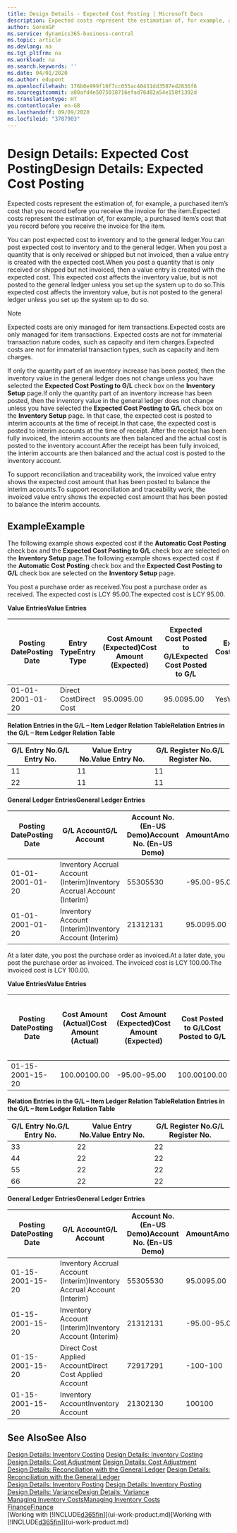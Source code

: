 ```yaml
---
title: Design Details - Expected Cost Posting | Microsoft Docs
description: Expected costs represent the estimation of, for example, a purchased item’s cost that you record before you receive the invoice for the item.
author: SorenGP
ms.service: dynamics365-business-central
ms.topic: article
ms.devlang: na
ms.tgt_pltfrm: na
ms.workload: na
ms.search.keywords: ''
ms.date: 04/01/2020
ms.author: edupont
ms.openlocfilehash: 176b0e999f10f7cc055ac40431dd3507ed2836f6
ms.sourcegitcommit: a80afd4e5075018716efad76d82a54e158f1392d
ms.translationtype: HT
ms.contentlocale: en-GB
ms.lasthandoff: 09/09/2020
ms.locfileid: "3787903"
---
```

# <a name="design-details-expected-cost-posting"></a><span data-ttu-id="e31f0-103">Design Details: Expected Cost Posting</span><span class="sxs-lookup"><span data-stu-id="e31f0-103">Design Details: Expected Cost Posting</span></span>
<span data-ttu-id="e31f0-104">Expected costs represent the estimation of, for example, a purchased item’s cost that you record before you receive the invoice for the item.</span><span class="sxs-lookup"><span data-stu-id="e31f0-104">Expected costs represent the estimation of, for example, a purchased item’s cost that you record before you receive the invoice for the item.</span></span>  

 <span data-ttu-id="e31f0-105">You can post expected cost to inventory and to the general ledger.</span><span class="sxs-lookup"><span data-stu-id="e31f0-105">You can post expected cost to inventory and to the general ledger.</span></span> <span data-ttu-id="e31f0-106">When you post a quantity that is only received or shipped but not invoiced, then a value entry is created with the expected cost.</span><span class="sxs-lookup"><span data-stu-id="e31f0-106">When you post a quantity that is only received or shipped but not invoiced, then a value entry is created with the expected cost.</span></span> <span data-ttu-id="e31f0-107">This expected cost affects the inventory value, but is not posted to the general ledger unless you set up the system up to do so.</span><span class="sxs-lookup"><span data-stu-id="e31f0-107">This expected cost affects the inventory value, but is not posted to the general ledger unless you set up the system up to do so.</span></span>  

> [!NOTE]  
>  <span data-ttu-id="e31f0-108">Expected costs are only managed for item transactions.</span><span class="sxs-lookup"><span data-stu-id="e31f0-108">Expected costs are only managed for item transactions.</span></span> <span data-ttu-id="e31f0-109">Expected costs are not for immaterial transaction nature codes, such as capacity and item charges.</span><span class="sxs-lookup"><span data-stu-id="e31f0-109">Expected costs are not for immaterial transaction types, such as capacity and item charges.</span></span>  

 <span data-ttu-id="e31f0-110">If only the quantity part of an inventory increase has been posted, then the inventory value in the general ledger does not change unless you have selected the **Expected Cost Posting to G/L** check box on the **Inventory Setup** page.</span><span class="sxs-lookup"><span data-stu-id="e31f0-110">If only the quantity part of an inventory increase has been posted, then the inventory value in the general ledger does not change unless you have selected the **Expected Cost Posting to G/L** check box on the **Inventory Setup** page.</span></span> <span data-ttu-id="e31f0-111">In that case, the expected cost is posted to interim accounts at the time of receipt.</span><span class="sxs-lookup"><span data-stu-id="e31f0-111">In that case, the expected cost is posted to interim accounts at the time of receipt.</span></span> <span data-ttu-id="e31f0-112">After the receipt has been fully invoiced, the interim accounts are then balanced and the actual cost is posted to the inventory account.</span><span class="sxs-lookup"><span data-stu-id="e31f0-112">After the receipt has been fully invoiced, the interim accounts are then balanced and the actual cost is posted to the inventory account.</span></span>  

 <span data-ttu-id="e31f0-113">To support reconciliation and traceability work, the invoiced value entry shows the expected cost amount that has been posted to balance the interim accounts.</span><span class="sxs-lookup"><span data-stu-id="e31f0-113">To support reconciliation and traceability work, the invoiced value entry shows the expected cost amount that has been posted to balance the interim accounts.</span></span>  

## <a name="example"></a><span data-ttu-id="e31f0-114">Example</span><span class="sxs-lookup"><span data-stu-id="e31f0-114">Example</span></span>  
 <span data-ttu-id="e31f0-115">The following example shows expected cost if the **Automatic Cost Posting** check box and the **Expected Cost Posting to G/L** check box are selected on the **Inventory Setup** page.</span><span class="sxs-lookup"><span data-stu-id="e31f0-115">The following example shows expected cost if the **Automatic Cost Posting** check box and the **Expected Cost Posting to G/L** check box are selected on the **Inventory Setup** page.</span></span>  

 <span data-ttu-id="e31f0-116">You post a purchase order as received.</span><span class="sxs-lookup"><span data-stu-id="e31f0-116">You post a purchase order as received.</span></span> <span data-ttu-id="e31f0-117">The expected cost is LCY 95.00.</span><span class="sxs-lookup"><span data-stu-id="e31f0-117">The expected cost is LCY 95.00.</span></span>  

 <span data-ttu-id="e31f0-118">**Value Entries**</span><span class="sxs-lookup"><span data-stu-id="e31f0-118">**Value Entries**</span></span>  

|<span data-ttu-id="e31f0-119">Posting Date</span><span class="sxs-lookup"><span data-stu-id="e31f0-119">Posting Date</span></span>|<span data-ttu-id="e31f0-120">Entry Type</span><span class="sxs-lookup"><span data-stu-id="e31f0-120">Entry Type</span></span>|<span data-ttu-id="e31f0-121">Cost Amount (Expected)</span><span class="sxs-lookup"><span data-stu-id="e31f0-121">Cost Amount (Expected)</span></span>|<span data-ttu-id="e31f0-122">Expected Cost Posted to G/L</span><span class="sxs-lookup"><span data-stu-id="e31f0-122">Expected Cost Posted to G/L</span></span>|<span data-ttu-id="e31f0-123">Expected Cost</span><span class="sxs-lookup"><span data-stu-id="e31f0-123">Expected Cost</span></span>|<span data-ttu-id="e31f0-124">Item Ledger Entry No.</span><span class="sxs-lookup"><span data-stu-id="e31f0-124">Item Ledger Entry No.</span></span>|<span data-ttu-id="e31f0-125">Entry No.</span><span class="sxs-lookup"><span data-stu-id="e31f0-125">Entry No.</span></span>|  
|------------------|----------------|------------------------------|----------------------------------|-------------------|---------------------------|---------------|  
|<span data-ttu-id="e31f0-126">01-01-20</span><span class="sxs-lookup"><span data-stu-id="e31f0-126">01-01-20</span></span>|<span data-ttu-id="e31f0-127">Direct Cost</span><span class="sxs-lookup"><span data-stu-id="e31f0-127">Direct Cost</span></span>|<span data-ttu-id="e31f0-128">95.00</span><span class="sxs-lookup"><span data-stu-id="e31f0-128">95.00</span></span>|<span data-ttu-id="e31f0-129">95.00</span><span class="sxs-lookup"><span data-stu-id="e31f0-129">95.00</span></span>|<span data-ttu-id="e31f0-130">Yes</span><span class="sxs-lookup"><span data-stu-id="e31f0-130">Yes</span></span>|<span data-ttu-id="e31f0-131">1</span><span class="sxs-lookup"><span data-stu-id="e31f0-131">1</span></span>|<span data-ttu-id="e31f0-132">1</span><span class="sxs-lookup"><span data-stu-id="e31f0-132">1</span></span>|  

 <span data-ttu-id="e31f0-133">**Relation Entries in the G/L – Item Ledger Relation Table**</span><span class="sxs-lookup"><span data-stu-id="e31f0-133">**Relation Entries in the G/L – Item Ledger Relation Table**</span></span>  

|<span data-ttu-id="e31f0-134">G/L Entry No.</span><span class="sxs-lookup"><span data-stu-id="e31f0-134">G/L Entry No.</span></span>|<span data-ttu-id="e31f0-135">Value Entry No.</span><span class="sxs-lookup"><span data-stu-id="e31f0-135">Value Entry No.</span></span>|<span data-ttu-id="e31f0-136">G/L Register No.</span><span class="sxs-lookup"><span data-stu-id="e31f0-136">G/L Register No.</span></span>|  
|--------------------|---------------------|-----------------------|  
|<span data-ttu-id="e31f0-137">1</span><span class="sxs-lookup"><span data-stu-id="e31f0-137">1</span></span>|<span data-ttu-id="e31f0-138">1</span><span class="sxs-lookup"><span data-stu-id="e31f0-138">1</span></span>|<span data-ttu-id="e31f0-139">1</span><span class="sxs-lookup"><span data-stu-id="e31f0-139">1</span></span>|  
|<span data-ttu-id="e31f0-140">2</span><span class="sxs-lookup"><span data-stu-id="e31f0-140">2</span></span>|<span data-ttu-id="e31f0-141">1</span><span class="sxs-lookup"><span data-stu-id="e31f0-141">1</span></span>|<span data-ttu-id="e31f0-142">1</span><span class="sxs-lookup"><span data-stu-id="e31f0-142">1</span></span>|  

 <span data-ttu-id="e31f0-143">**General Ledger Entries**</span><span class="sxs-lookup"><span data-stu-id="e31f0-143">**General Ledger Entries**</span></span>  

|<span data-ttu-id="e31f0-144">Posting Date</span><span class="sxs-lookup"><span data-stu-id="e31f0-144">Posting Date</span></span>|<span data-ttu-id="e31f0-145">G/L Account</span><span class="sxs-lookup"><span data-stu-id="e31f0-145">G/L Account</span></span>|<span data-ttu-id="e31f0-146">Account No. (En-US Demo)</span><span class="sxs-lookup"><span data-stu-id="e31f0-146">Account No. (En-US Demo)</span></span>|<span data-ttu-id="e31f0-147">Amount</span><span class="sxs-lookup"><span data-stu-id="e31f0-147">Amount</span></span>|<span data-ttu-id="e31f0-148">Entry No.</span><span class="sxs-lookup"><span data-stu-id="e31f0-148">Entry No.</span></span>|  
|------------------|------------------|---------------------------------|------------|---------------|  
|<span data-ttu-id="e31f0-149">01-01-20</span><span class="sxs-lookup"><span data-stu-id="e31f0-149">01-01-20</span></span>|<span data-ttu-id="e31f0-150">Inventory Accrual Account (Interim)</span><span class="sxs-lookup"><span data-stu-id="e31f0-150">Inventory Accrual Account (Interim)</span></span>|<span data-ttu-id="e31f0-151">5530</span><span class="sxs-lookup"><span data-stu-id="e31f0-151">5530</span></span>|<span data-ttu-id="e31f0-152">-95.00</span><span class="sxs-lookup"><span data-stu-id="e31f0-152">-95.00</span></span>|<span data-ttu-id="e31f0-153">2</span><span class="sxs-lookup"><span data-stu-id="e31f0-153">2</span></span>|  
|<span data-ttu-id="e31f0-154">01-01-20</span><span class="sxs-lookup"><span data-stu-id="e31f0-154">01-01-20</span></span>|<span data-ttu-id="e31f0-155">Inventory Account (Interim)</span><span class="sxs-lookup"><span data-stu-id="e31f0-155">Inventory Account (Interim)</span></span>|<span data-ttu-id="e31f0-156">2131</span><span class="sxs-lookup"><span data-stu-id="e31f0-156">2131</span></span>|<span data-ttu-id="e31f0-157">95.00</span><span class="sxs-lookup"><span data-stu-id="e31f0-157">95.00</span></span>|<span data-ttu-id="e31f0-158">1</span><span class="sxs-lookup"><span data-stu-id="e31f0-158">1</span></span>|  

 <span data-ttu-id="e31f0-159">At a later date, you post the purchase order as invoiced.</span><span class="sxs-lookup"><span data-stu-id="e31f0-159">At a later date, you post the purchase order as invoiced.</span></span> <span data-ttu-id="e31f0-160">The invoiced cost is LCY 100.00.</span><span class="sxs-lookup"><span data-stu-id="e31f0-160">The invoiced cost is LCY 100.00.</span></span>  

 <span data-ttu-id="e31f0-161">**Value Entries**</span><span class="sxs-lookup"><span data-stu-id="e31f0-161">**Value Entries**</span></span>  

|<span data-ttu-id="e31f0-162">Posting Date</span><span class="sxs-lookup"><span data-stu-id="e31f0-162">Posting Date</span></span>|<span data-ttu-id="e31f0-163">Cost Amount (Actual)</span><span class="sxs-lookup"><span data-stu-id="e31f0-163">Cost Amount (Actual)</span></span>|<span data-ttu-id="e31f0-164">Cost Amount (Expected)</span><span class="sxs-lookup"><span data-stu-id="e31f0-164">Cost Amount (Expected)</span></span>|<span data-ttu-id="e31f0-165">Cost Posted to G/L</span><span class="sxs-lookup"><span data-stu-id="e31f0-165">Cost Posted to G/L</span></span>|<span data-ttu-id="e31f0-166">Expected Cost</span><span class="sxs-lookup"><span data-stu-id="e31f0-166">Expected Cost</span></span>|<span data-ttu-id="e31f0-167">Item Ledger Entry No.</span><span class="sxs-lookup"><span data-stu-id="e31f0-167">Item Ledger Entry No.</span></span>|<span data-ttu-id="e31f0-168">Entry No.</span><span class="sxs-lookup"><span data-stu-id="e31f0-168">Entry No.</span></span>|  
|------------------|----------------------------|------------------------------|-------------------------|-------------------|---------------------------|---------------|  
|<span data-ttu-id="e31f0-169">01-15-20</span><span class="sxs-lookup"><span data-stu-id="e31f0-169">01-15-20</span></span>|<span data-ttu-id="e31f0-170">100.00</span><span class="sxs-lookup"><span data-stu-id="e31f0-170">100.00</span></span>|<span data-ttu-id="e31f0-171">-95.00</span><span class="sxs-lookup"><span data-stu-id="e31f0-171">-95.00</span></span>|<span data-ttu-id="e31f0-172">100.00</span><span class="sxs-lookup"><span data-stu-id="e31f0-172">100.00</span></span>|<span data-ttu-id="e31f0-173">No</span><span class="sxs-lookup"><span data-stu-id="e31f0-173">No</span></span>|<span data-ttu-id="e31f0-174">1</span><span class="sxs-lookup"><span data-stu-id="e31f0-174">1</span></span>|<span data-ttu-id="e31f0-175">2</span><span class="sxs-lookup"><span data-stu-id="e31f0-175">2</span></span>|  

 <span data-ttu-id="e31f0-176">**Relation Entries in the G/L – Item Ledger Relation Table**</span><span class="sxs-lookup"><span data-stu-id="e31f0-176">**Relation Entries in the G/L – Item Ledger Relation Table**</span></span>  

|<span data-ttu-id="e31f0-177">G/L Entry No.</span><span class="sxs-lookup"><span data-stu-id="e31f0-177">G/L Entry No.</span></span>|<span data-ttu-id="e31f0-178">Value Entry No.</span><span class="sxs-lookup"><span data-stu-id="e31f0-178">Value Entry No.</span></span>|<span data-ttu-id="e31f0-179">G/L Register No.</span><span class="sxs-lookup"><span data-stu-id="e31f0-179">G/L Register No.</span></span>|  
|--------------------|---------------------|-----------------------|  
|<span data-ttu-id="e31f0-180">3</span><span class="sxs-lookup"><span data-stu-id="e31f0-180">3</span></span>|<span data-ttu-id="e31f0-181">2</span><span class="sxs-lookup"><span data-stu-id="e31f0-181">2</span></span>|<span data-ttu-id="e31f0-182">2</span><span class="sxs-lookup"><span data-stu-id="e31f0-182">2</span></span>|  
|<span data-ttu-id="e31f0-183">4</span><span class="sxs-lookup"><span data-stu-id="e31f0-183">4</span></span>|<span data-ttu-id="e31f0-184">2</span><span class="sxs-lookup"><span data-stu-id="e31f0-184">2</span></span>|<span data-ttu-id="e31f0-185">2</span><span class="sxs-lookup"><span data-stu-id="e31f0-185">2</span></span>|  
|<span data-ttu-id="e31f0-186">5</span><span class="sxs-lookup"><span data-stu-id="e31f0-186">5</span></span>|<span data-ttu-id="e31f0-187">2</span><span class="sxs-lookup"><span data-stu-id="e31f0-187">2</span></span>|<span data-ttu-id="e31f0-188">2</span><span class="sxs-lookup"><span data-stu-id="e31f0-188">2</span></span>|  
|<span data-ttu-id="e31f0-189">6</span><span class="sxs-lookup"><span data-stu-id="e31f0-189">6</span></span>|<span data-ttu-id="e31f0-190">2</span><span class="sxs-lookup"><span data-stu-id="e31f0-190">2</span></span>|<span data-ttu-id="e31f0-191">2</span><span class="sxs-lookup"><span data-stu-id="e31f0-191">2</span></span>|  

 <span data-ttu-id="e31f0-192">**General Ledger Entries**</span><span class="sxs-lookup"><span data-stu-id="e31f0-192">**General Ledger Entries**</span></span>  

|<span data-ttu-id="e31f0-193">Posting Date</span><span class="sxs-lookup"><span data-stu-id="e31f0-193">Posting Date</span></span>|<span data-ttu-id="e31f0-194">G/L Account</span><span class="sxs-lookup"><span data-stu-id="e31f0-194">G/L Account</span></span>|<span data-ttu-id="e31f0-195">Account No. (En-US Demo)</span><span class="sxs-lookup"><span data-stu-id="e31f0-195">Account No. (En-US Demo)</span></span>|<span data-ttu-id="e31f0-196">Amount</span><span class="sxs-lookup"><span data-stu-id="e31f0-196">Amount</span></span>|<span data-ttu-id="e31f0-197">Entry No.</span><span class="sxs-lookup"><span data-stu-id="e31f0-197">Entry No.</span></span>|  
|------------------|------------------|---------------------------------|------------|---------------|  
|<span data-ttu-id="e31f0-198">01-15-20</span><span class="sxs-lookup"><span data-stu-id="e31f0-198">01-15-20</span></span>|<span data-ttu-id="e31f0-199">Inventory Accrual Account (Interim)</span><span class="sxs-lookup"><span data-stu-id="e31f0-199">Inventory Accrual Account (Interim)</span></span>|<span data-ttu-id="e31f0-200">5530</span><span class="sxs-lookup"><span data-stu-id="e31f0-200">5530</span></span>|<span data-ttu-id="e31f0-201">95.00</span><span class="sxs-lookup"><span data-stu-id="e31f0-201">95.00</span></span>|<span data-ttu-id="e31f0-202">4</span><span class="sxs-lookup"><span data-stu-id="e31f0-202">4</span></span>|  
|<span data-ttu-id="e31f0-203">01-15-20</span><span class="sxs-lookup"><span data-stu-id="e31f0-203">01-15-20</span></span>|<span data-ttu-id="e31f0-204">Inventory Account (Interim)</span><span class="sxs-lookup"><span data-stu-id="e31f0-204">Inventory Account (Interim)</span></span>|<span data-ttu-id="e31f0-205">2131</span><span class="sxs-lookup"><span data-stu-id="e31f0-205">2131</span></span>|<span data-ttu-id="e31f0-206">-95.00</span><span class="sxs-lookup"><span data-stu-id="e31f0-206">-95.00</span></span>|<span data-ttu-id="e31f0-207">3</span><span class="sxs-lookup"><span data-stu-id="e31f0-207">3</span></span>|  
|<span data-ttu-id="e31f0-208">01-15-20</span><span class="sxs-lookup"><span data-stu-id="e31f0-208">01-15-20</span></span>|<span data-ttu-id="e31f0-209">Direct Cost Applied Account</span><span class="sxs-lookup"><span data-stu-id="e31f0-209">Direct Cost Applied Account</span></span>|<span data-ttu-id="e31f0-210">7291</span><span class="sxs-lookup"><span data-stu-id="e31f0-210">7291</span></span>|<span data-ttu-id="e31f0-211">-100</span><span class="sxs-lookup"><span data-stu-id="e31f0-211">-100</span></span>|<span data-ttu-id="e31f0-212">6</span><span class="sxs-lookup"><span data-stu-id="e31f0-212">6</span></span>|  
|<span data-ttu-id="e31f0-213">01-15-20</span><span class="sxs-lookup"><span data-stu-id="e31f0-213">01-15-20</span></span>|<span data-ttu-id="e31f0-214">Inventory Account</span><span class="sxs-lookup"><span data-stu-id="e31f0-214">Inventory Account</span></span>|<span data-ttu-id="e31f0-215">2130</span><span class="sxs-lookup"><span data-stu-id="e31f0-215">2130</span></span>|<span data-ttu-id="e31f0-216">100</span><span class="sxs-lookup"><span data-stu-id="e31f0-216">100</span></span>|<span data-ttu-id="e31f0-217">5</span><span class="sxs-lookup"><span data-stu-id="e31f0-217">5</span></span>|  

## <a name="see-also"></a><span data-ttu-id="e31f0-218">See Also</span><span class="sxs-lookup"><span data-stu-id="e31f0-218">See Also</span></span>
 <span data-ttu-id="e31f0-219">[Design Details: Inventory Costing](design-details-inventory-costing.md) </span><span class="sxs-lookup"><span data-stu-id="e31f0-219">[Design Details: Inventory Costing](design-details-inventory-costing.md) </span></span>  
 <span data-ttu-id="e31f0-220">[Design Details: Cost Adjustment](design-details-cost-adjustment.md) </span><span class="sxs-lookup"><span data-stu-id="e31f0-220">[Design Details: Cost Adjustment](design-details-cost-adjustment.md) </span></span>  
 <span data-ttu-id="e31f0-221">[Design Details: Reconciliation with the General Ledger](design-details-reconciliation-with-the-general-ledger.md) </span><span class="sxs-lookup"><span data-stu-id="e31f0-221">[Design Details: Reconciliation with the General Ledger](design-details-reconciliation-with-the-general-ledger.md) </span></span>  
 <span data-ttu-id="e31f0-222">[Design Details: Inventory Posting](design-details-inventory-posting.md) </span><span class="sxs-lookup"><span data-stu-id="e31f0-222">[Design Details: Inventory Posting](design-details-inventory-posting.md) </span></span>  
 [<span data-ttu-id="e31f0-223">Design Details: Variance</span><span class="sxs-lookup"><span data-stu-id="e31f0-223">Design Details: Variance</span></span>](design-details-variance.md)  
 [<span data-ttu-id="e31f0-224">Managing Inventory Costs</span><span class="sxs-lookup"><span data-stu-id="e31f0-224">Managing Inventory Costs</span></span>](finance-manage-inventory-costs.md)  
 [<span data-ttu-id="e31f0-225">Finance</span><span class="sxs-lookup"><span data-stu-id="e31f0-225">Finance</span></span>](finance.md)  
 <span data-ttu-id="e31f0-226">[Working with [!INCLUDE[d365fin](includes/d365fin_md.md)]](ui-work-product.md)</span><span class="sxs-lookup"><span data-stu-id="e31f0-226">[Working with [!INCLUDE[d365fin](includes/d365fin_md.md)]](ui-work-product.md)</span></span>
